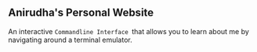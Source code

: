 ## Anirudha's Personal Website

An interactive `Commandline Interface `that allows you to learn about me by navigating around a terminal emulator.
